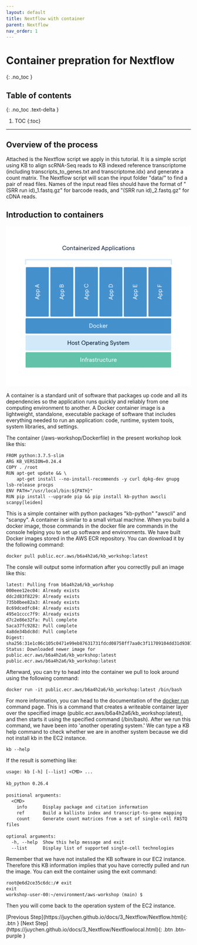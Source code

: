 ```yaml
---
layout: default
title: Nextflow with container
parent: Nextflow
nav_order: 1
---
```


# Container prepration for Nextflow 
{: .no_toc }

## Table of contents
{: .no_toc .text-delta }

1. TOC
{:toc}

---

## Overview of the process

Attached is the Nextflow script we apply in this tutorial. It is a simple script using KB to align scRNA-Seq reads to KB indexed reference transcriptome (including transcripts_to_genes.txt and transcriptome.idx) and generate a count matrix. The Nextflow script will scan the input folder "data/" to find a pair of read files. Names of the input read files should have the format of "(SRR run id)_1.fastq.gz" for barcode reads, and "(SRR run id)_2.fastq.gz" for cDNA reads. 
## Introduction to containers

![Image](../../src/img/Nextflow/Nextflow-docker-1.png)

A container is a standard unit of software that packages up code and all its dependencies so the application runs quickly and reliably from one computing environment to another. A Docker container image is a lightweight, standalone, executable package of software that includes everything needed to run an application: code, runtime, system tools, system libraries, and settings.

The container (/aws-workshop/Dockerfile) in the present workshop look like this:

```docker
FROM python:3.7.5-slim
ARG KB_VERSION=0.24.4
COPY . /root
RUN apt-get update && \
	apt-get install --no-install-recommends -y curl dpkg-dev gnupg lsb-release procps
ENV PATH="/usr/local/bin:${PATH}"
RUN pip install --upgrade pip && pip install kb-python awscli scanpy[leiden]
```

This is a simple container with python packages "kb-python" "awscli" and "scanpy". A container is similar to a small virtual machine. When you build a docker image, those commands in the docker file are commands in the console helping you to set up software and environments. We have built Docker images stored in the AWS ECR repository. You can download it by the following command: 


```shell
docker pull public.ecr.aws/b6a4h2a6/kb_workshop:latest
```

The consle will output some information after you correctlly pull an image like this:

```shell
latest: Pulling from b6a4h2a6/kb_workshop
000eee12ec04: Already exists 
ddc2d83f8229: Already exists 
735b0bee82a3: Already exists 
8c69dcedfc84: Already exists 
495e1cccc7f9: Already exists 
d7c2e86e32fa: Pull complete 
5aca37fc9282: Pull complete 
4a8de34bdc8d: Pull complete 
Digest: sha256:31e1c06c105c0471e99eb87631731fdcd08758ff7aa0c3f11709104dd31d9387
Status: Downloaded newer image for public.ecr.aws/b6a4h2a6/kb_workshop:latest
public.ecr.aws/b6a4h2a6/kb_workshop:latest
```

Afterward, you can try to head into the container we pull to look around using the following command:

```shell
docker run -it public.ecr.aws/b6a4h2a6/kb_workshop:latest /bin/bash
```

For more information, you can head to the documentation of the [docker run](https://docs.docker.com/engine/reference/commandline/run/) command page.
This is a command that creates a writeable container layer over the specified image (public.ecr.aws/b6a4h2a6/kb_workshop:latest), and then starts it using the specified command (/bin/bash). After we run this command, we have been into 'another operating system.' We can type a KB help command to check whether we are in another system because we did not install kb in the EC2 instance.

```shell
kb --help
```

If the result is something like:

```shell
usage: kb [-h] [--list] <CMD> ...

kb_python 0.26.4

positional arguments:
  <CMD>
    info      Display package and citation information
    ref       Build a kallisto index and transcript-to-gene mapping
    count     Generate count matrices from a set of single-cell FASTQ files

optional arguments:
  -h, --help  Show this help message and exit
  --list      Display list of supported single-cell technologies
```

Remember that we have not installed the KB software in our EC2 instance. Therefore this KB information implies that you have correctly pulled and run the image. You can exit the container using the exit command:

```shell
root@e6d2ce35c6dc:/# exit
exit
workshop-user-00:~/environment/aws-workshop (main) $ 
```

Then you will come back to the operation system of the EC2 instance.
<div class="code-example" markdown="1">
[Previous Step](https://juychen.github.io/docs/3_Nextflow/Nextflow.html){: .btn }
[Next Step](https://juychen.github.io/docs/3_Nextflow/Nextflowlocal.html){: .btn .btn-purple }
</div>